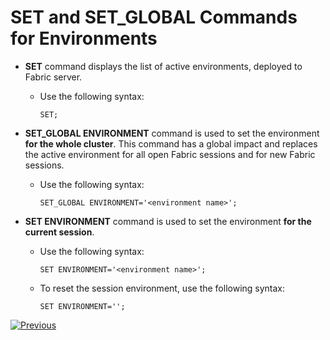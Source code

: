 # SET and SET_GLOBAL Commands for Environments

- **SET** command displays the list of active environments, deployed to Fabric server.

  - Use the following syntax:

    ~~~
    SET;
    ~~~

- **SET_GLOBAL ENVIRONMENT** command is used to set the environment **for the whole cluster**. This command has a global impact and replaces the active environment for all open Fabric sessions and for new Fabric sessions.

  - Use the following syntax:

    ~~~
    SET_GLOBAL ENVIRONMENT='<environment name>';
    ~~~

- **SET ENVIRONMENT** command is used to set the environment **for the current session**.

  - Use the following syntax:

    ~~~
    SET ENVIRONMENT='<environment name>';
    ~~~

  - To reset the session environment, use the following syntax:

    ~~~
    SET ENVIRONMENT='';
    ~~~

[![Previous](/articles/images/Previous.png)](04_manual_deployment_from_XML_file.md)